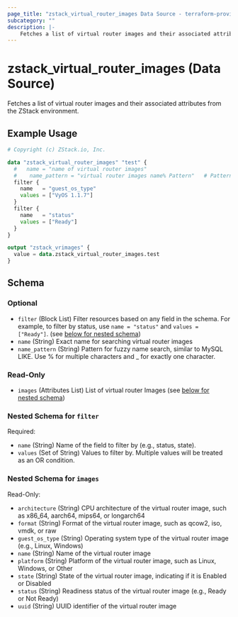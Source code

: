 ```yaml
---
page_title: "zstack_virtual_router_images Data Source - terraform-provider-zstack"
subcategory: ""
description: |-
    Fetches a list of virtual router images and their associated attributes from the ZStack environment.
---
```


# zstack_virtual_router_images (Data Source)

Fetches a list of virtual router images and their associated attributes from the ZStack environment.

## Example Usage

```terraform
# Copyright (c) ZStack.io, Inc.

data "zstack_virtual_router_images" "test" {
  #   name = "name of virtual router images"
  #    name_pattern = "virtual router images name% Pattern"   # Pattern for fuzzy name search, similar to MySQL LIKE. Use % for multiple characters and _ for exactly one character.
  filter {
    name   = "guest_os_type"
    values = ["VyOS 1.1.7"]
  }
  filter {
    name   = "status"
    values = ["Ready"]
  }
}

output "zstack_vrimages" {
  value = data.zstack_virtual_router_images.test
}
```

<!-- schema generated by tfplugindocs -->
## Schema

### Optional

- `filter` (Block List) Filter resources based on any field in the schema. For example, to filter by status, use `name = "status"` and `values = ["Ready"]`. (see [below for nested schema](#nestedblock--filter))
- `name` (String) Exact name for searching virtual router images
- `name_pattern` (String) Pattern for fuzzy name search, similar to MySQL LIKE. Use % for multiple characters and _ for exactly one character.

### Read-Only

- `images` (Attributes List) List of virtual router Images (see [below for nested schema](#nestedatt--images))

<a id="nestedblock--filter"></a>
### Nested Schema for `filter`

Required:

- `name` (String) Name of the field to filter by (e.g., status, state).
- `values` (Set of String) Values to filter by. Multiple values will be treated as an OR condition.


<a id="nestedatt--images"></a>
### Nested Schema for `images`

Read-Only:

- `architecture` (String) CPU architecture of the virtual router image, such as x86_64, aarch64, mips64, or longarch64
- `format` (String) Format of the virtual router image, such as qcow2, iso, vmdk, or raw
- `guest_os_type` (String) Operating system type of the virtual router image (e.g., Linux, Windows)
- `name` (String) Name of the virtual router image
- `platform` (String) Platform of the virtual router image, such as Linux, Windows, or Other
- `state` (String) State of the virtual router image, indicating if it is Enabled or Disabled
- `status` (String) Readiness status of the virtual router image (e.g., Ready or Not Ready)
- `uuid` (String) UUID identifier of the virtual router image



